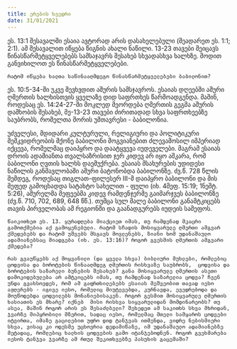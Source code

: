 ```yaml
---
title: ერების ხვედრი 
date: 31/01/2021
---
```


ეს. 13:1 შესავალში ესაია ავტორად არის დასახელებული (შეადარეთ ეს. 1:1; 2:1). ამ შესავალით იწყება წიგნის ახალი ნაწილი. 13-23 თავები შეიცავს წინასწარმეტყველებებს სამსაჯავრს შესახებ სხვადასხვა ხალხზე. მოდით განვიხილოთ ეს წინასწარმეტყველებები.

`რატომ იწყება ხალთა საწინააღმდეგო წინასწარმეტყველებები ბაბილონით?`

ეს. 10:5-34-ში უკვე შევხვდით აშურის სამსჯავროს. ესაიას დღეებში აშური ღმერთის ხალხისთვის ყველაზე დიდ საფრთხეს წარმოადგენდა. მაშინ, როდესაც ეს. 14:24-27-ში მოკლედ მეორდება ღმერთის გეგმა აშურის დამხობის შესახებ, მე-13-23 თავები ძირითადად სხვა საფრთხეებზე საუბრობს, რომელთა შორის უმთავრესი - ბაბილონია.

უძველესი, მდიდარი კულტურული, რელიგიური და პოლიტიკური მემკვიდრეობის მქონე ბაბილონი მოგვიანებით ძლევამოსილ იმპერიად იქცევა, რომელმაც დაიპყრო და დაატყვევა იუდეველები. მაგრამ ესაიას დროის ადამიანთა თვალსაზრისით ჯერ კიდევ არ იყო აშკარა, რომ ბაბილონი ღვთის ხალხს დაემუქრება. ესაიას მსახურების უდიდესი ნაწილის განმავლობაში აშური ბატონობდა ბაბილონზე. ძვ.წ. 728 წლის შემდეგ, როდესაც თიგლათ-ფილესერ III-მ დაიპყრო ბაბილონი და მის მეფედ გამოცხადდა სატახტო სახელით - ფული (იხ. 4მეფ. 15:19; 1ნეშტ. 5:26), აშურელმა მეფეებმა კიდევ რამდენჯერმე გაიმარჯვეს ბაბილონზე (ძვ.წ. 710, 702, 689, 648 წწ.). თუმცა სულ მალე ბაბილონი განამტკიცებს თავის პირველობას ამ რეგიონში და გაანადგურებს იუდეის სამეფოს.

`წაიკითხეთ ეს. 13. ყურადღება მიაქციეთ იმას, თუ რამდენად მკაცრი გამოთქმებია აქ გამოყენებული. რატომ სჩადის მოსიყვარულე ღმერთი ამგვარ ქმედებებს და რატომ უშვებს მსგავს მოვლენებს, ზიანი ხომ უდანაშაულო ადამიანებსაც მიადგება (იხ. ეს. 13:16)? როგორ გვესმის ღმერთის ამგვარი ქმედება?` 

`რას გვაუწყებს აქ მოყვანილი (და ყველა სხვა) ბიბლიური მუხლები, რომლებიც ცოდვისა და ბოროტების წინააღმდეგ ღმერთის რისხვაზე საუბრობს,  ცოდვისა და ბოროტების საზარელი ბუნების შესახებ? განა მოსიყვარულე ღმერთის ასეთი დამოკიდებულება არ ამტკიცებს იმას, თუ რამდენად საზარელია ცოდვა? ჩვენ უნდა გვახსოვდეს, რომ ამ გაფრთხილებებს ესაიას მეშვეობით თავად იესო აჟღერებს - იგივე იესო, რომელიც მიუტევებდა, კურნავდა, ევედრებოდა და მოუწოდებდა ცოდვილებს მონანიებისაკენ. როგორ გესმით მოსიყვარულე ღმერთის ხასიათის ეს მხარე? იქნებ  მისი რისხვა სიყვარულიდან მომდინარეობს? თუ ასეა, მაშინ როგორ არის ეს შესაძლბელი? შეხედეთ ამ საკითხს სხვა მხრიდან, ჯვარზე მიპყრობილი მზერით, სადაც იესო, რომელმაც მთელი სამყაროს ცოდვები იტვირთა, იმაზე გაცილებით უფრო დიდ ტანჯვას ითმენდა, ვიდრე ნებისმიერი სხვა, ვისაც კი ოდესმე უცხოვრია დედამიწაზე, იმ უდანაშაულო ადამიანებზე მეტადაც, რომლებიც ხალხის ცოდვების გამო იტანჯებოდნენ. როგორ გვეხმარება იესოს ტანჯვა ჯვარზე ამ რთულ შეკითხვებზე პასუხის გაცემაში?`